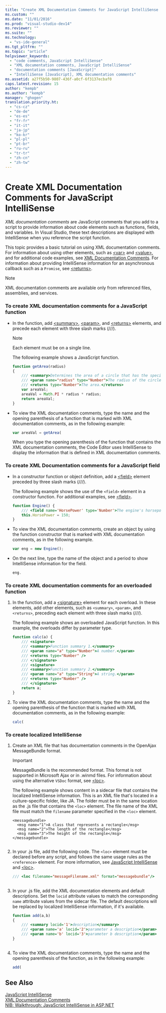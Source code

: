 ```yaml
---
title: "Create XML Documentation Comments for JavaScript IntelliSense | Microsoft Docs"
ms.custom: ""
ms.date: "11/01/2016"
ms.prod: "visual-studio-dev14"
ms.reviewer: ""
ms.suite: ""
ms.technology: 
  - "vs-ide-general"
ms.tgt_pltfrm: ""
ms.topic: "article"
helpviewer_keywords: 
  - "code comments, JavaScript IntelliSense"
  - "XML documentation comments, JavaScript IntelliSense"
  - "documentation comments [JavaScript]"
  - "IntelliSense [JavaScript], XML documentation comments"
ms.assetid: a27f5b50-9807-436f-a0cf-6f3137ecbaf0
caps.latest.revision: 15
author: "kempb"
ms.author: "kempb"
manager: "ghogen"
translation.priority.ht: 
  - "cs-cz"
  - "de-de"
  - "es-es"
  - "fr-fr"
  - "it-it"
  - "ja-jp"
  - "ko-kr"
  - "pl-pl"
  - "pt-br"
  - "ru-ru"
  - "tr-tr"
  - "zh-cn"
  - "zh-tw"
---
```

# Create XML Documentation Comments for JavaScript IntelliSense
*XML documentation comments* are JavaScript comments that you add to a script to provide information about code elements such as functions, fields, and variables. In Visual Studio, these text descriptions are displayed with IntelliSense when you reference the script function.  
  
 This topic provides a basic tutorial on using XML documentation comments. For information about using other elements, such as [\<var>](../ide/var-javascript.md) and [\<value>](../ide/value-javascript.md), and for additional code examples, see [XML Documentation Comments](../ide/xml-documentation-comments-javascript.md). For information about providing IntelliSense information for an asynchronous callback such as a `Promise`, see [\<returns>](../ide/returns-javascript.md).  
  
> [!NOTE]
>  XML documentation comments are available only from referenced files, assemblies, and services.  
  
### To create XML documentation comments for a JavaScript function  
  
-   In the function, add [\<summary>](../ide/summary-javascript.md), [\<param>](../ide/param-javascript.md), and [\<returns>](../ide/returns-javascript.md) elements, and precede each element with three slash marks (///).  
  
    > [!NOTE]
    >  Each element must be on a single line.  
  
     The following example shows a JavaScript function.  
  
    ```javascript  
    function getArea(radius)  
    {  
        /// <summary>Determines the area of a circle that has the specified radius parameter.</summary>  
        /// <param name="radius" type="Number">The radius of the circle.</param>  
        /// <returns type="Number">The area.</returns>  
        var areaVal;  
        areaVal = Math.PI * radius * radius;  
        return areaVal;  
    }  
    ```  
  
-   To view the XML documentation comments, type the name and the opening parenthesis of a function that is marked with XML documentation comments, as in the following example:  
  
    ```javascript  
    var areaVal = getArea(  
    ```  
  
     When you type the opening parenthesis of the function that contains the XML documentation comments, the Code Editor uses IntelliSense to display the information that is defined in XML documentation comments.  
  
### To create XML Documentation comments for a JavaScript field  
  
-   In a constructor function or object definition, add a [\<field>](../ide/field-javascript.md) element preceded by three slash marks (///).  
  
     The following example shows the use of the `<field>` element in a constructor function. For additional examples, see [\<field>](../ide/field-javascript.md).  
  
    ```javascript  
    function Engine() {  
        /// <field name='HorsePower' type='Number'>The engine's horsepower.</field>  
        this.HorsePower = 150;  
    }  
    ```  
  
-   To view the XML documentation comments, create an object by using the function constructor that is marked with XML documentation comments, as in the following example.  
  
    ```javascript  
    var eng = new Engine();  
    ```  
  
-   On the next line, type the name of the object and a period to show IntelliSense information for the field.  
  
    ```javascript  
    eng.  
    ```  
  
### To create XML documentation comments for an overloaded function  
  
1.  In the function, add a [\<signature>](../ide/signature-javascript.md) element for each overload. In these elements, add other elements, such as `<summary>`, `<param>`, and `<returns>`, preceding each element with three slash marks (///).  
  
     The following example shows an overloaded JavaScript function. In this example, the overloads differ by parameter type.  
  
    ```javascript  
    function calc(a) {  
        /// <signature>  
        /// <summary>Function summary 1.</summary>  
        /// <param name="a" type="Number">A number.</param>  
        /// <returns type="Number" />  
        /// </signature>  
        /// <signature>  
        /// <summary>Function summary 2.</summary>  
        /// <param name="a" type="String">A string.</param>  
        /// <returns type="Number" />  
        /// </signature>  
        return a;  
    }  
    ```  
  
2.  To view the XML documentation comments, type the name and the opening parenthesis of the function that is marked with XML documentation comments, as in the following example:  
  
    ```javascript  
    calc(  
    ```  
  
### To create localized IntelliSense  
  
1.  Create an XML file that has documentation comments in the OpenAjax MessageBundle format.  
  
    > [!IMPORTANT]
    >  MessageBundle is the recommended format. This format is not supported in Microsoft Ajax or in .winmd files. For information about using the alternative `VSDoc` format, see [\<loc>](../ide/loc-javascript.md).  
  
     The following example shows content in a sidecar file that contains the localized IntelliSense information. This is an XML file that's located in a culture-specific folder, like JA. The folder must be in the same location as the .js file that contains the `<loc>` element. The file name of the XML file must match the `filename` parameter specified in the `<loc>` element.  
  
    ```  
    <messagebundle>  
      <msg name="1">A class that represents a rectangle</msg>  
      <msg name="2">The length of the rectangle</msg>  
      <msg name="3">The height of the rectangle</msg>  
    </messagebundle>  
  
    ```  
  
2.  In your .js file, add the following code. The `<loc>` element must be declared before any script, and follows the same usage rules as the `<reference>` element. For more information, see [JavaScript IntelliSense](../ide/javascript-intellisense.md) and [\<loc>](../ide/loc-javascript.md).  
  
    ```javascript  
    /// <loc filename="messageFilename.xml" format="messagebundle"/>  
  
    ```  
  
3.  In your .js file, add the XML documentation elements and default descriptions. Set the `locid` attribute values to match the corresponding `name` attribute values from the sidecar file. The default descriptions will be replaced by localized IntelliSense information, if it's available.  
  
    ```javascript  
    function add(a,b)   
    {  
        /// <summary locid='1'>description</summary>  
        /// <param name='a' locid='2'>parameter a description</param>  
        /// <param name='b' locid='3'>parameter b description</param>  
    }  
  
    ```  
  
4.  To view the XML documentation comments, type the name and the opening parenthesis of the function, as in the following example:  
  
    ```javascript  
    add(  
    ```  
  
## See Also  
 [JavaScript IntelliSense](../ide/javascript-intellisense.md)   
 [XML Documentation Comments](../ide/xml-documentation-comments-javascript.md)   
 [NIB: Walkthrough: JavaScript IntelliSense in ASP.NET](http://msdn.microsoft.com/en-us/4f6e0cc2-7f48-4dbf-abb0-7fb743a2d05b)